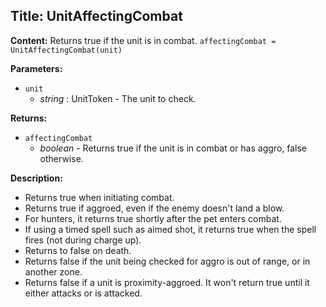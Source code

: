 ## Title: UnitAffectingCombat

**Content:**
Returns true if the unit is in combat.
`affectingCombat = UnitAffectingCombat(unit)`

**Parameters:**
- `unit`
  - *string* : UnitToken - The unit to check.

**Returns:**
- `affectingCombat`
  - *boolean* - Returns true if the unit is in combat or has aggro, false otherwise.

**Description:**
- Returns true when initiating combat.
- Returns true if aggroed, even if the enemy doesn't land a blow.
- For hunters, it returns true shortly after the pet enters combat.
- If using a timed spell such as aimed shot, it returns true when the spell fires (not during charge up).
- Returns to false on death.
- Returns false if the unit being checked for aggro is out of range, or in another zone.
- Returns false if a unit is proximity-aggroed. It won't return true until it either attacks or is attacked.